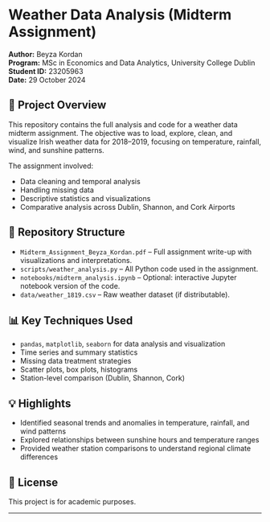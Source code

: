 # Weather Data Analysis (Midterm Assignment)

**Author:** Beyza Kordan  
**Program:** MSc in Economics and Data Analytics, University College Dublin  
**Student ID:** 23205963  
**Date:** 29 October 2024

## 📘 Project Overview

This repository contains the full analysis and code for a weather data midterm assignment. The objective was to load, explore, clean, and visualize Irish weather data for 2018–2019, focusing on temperature, rainfall, wind, and sunshine patterns.

The assignment involved:
- Data cleaning and temporal analysis
- Handling missing data
- Descriptive statistics and visualizations
- Comparative analysis across Dublin, Shannon, and Cork Airports

## 📁 Repository Structure

- `Midterm_Assignment_Beyza_Kordan.pdf` – Full assignment write-up with visualizations and interpretations.
- `scripts/weather_analysis.py` – All Python code used in the assignment.
- `notebooks/midterm_analysis.ipynb` – Optional: interactive Jupyter notebook version of the code.
- `data/weather_1819.csv` – Raw weather dataset (if distributable).

## 📊 Key Techniques Used

- `pandas`, `matplotlib`, `seaborn` for data analysis and visualization
- Time series and summary statistics
- Missing data treatment strategies
- Scatter plots, box plots, histograms
- Station-level comparison (Dublin, Shannon, Cork)

## 💡 Highlights

- Identified seasonal trends and anomalies in temperature, rainfall, and wind patterns
- Explored relationships between sunshine hours and temperature ranges
- Provided weather station comparisons to understand regional climate differences

## 🔗 License

This project is for academic purposes. 

---
